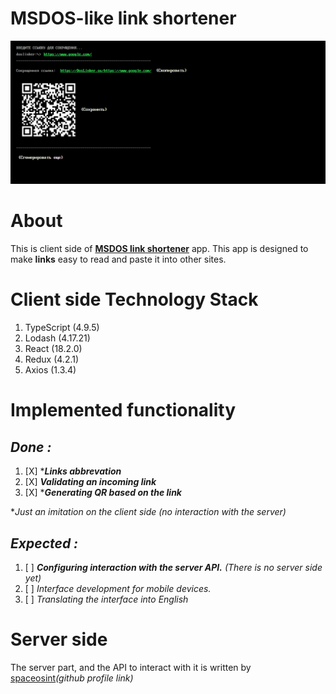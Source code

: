 # MSDOS-like link shortener

[![An example of how a web application works](./public/interface.png)](https://doslinker.vercel.app/linkshorter)

# About 
This is client side of [**MSDOS link shortener**](https://doslinker.vercel.app/linkshorter) app. This app is designed to make **links** easy to read and paste it into other sites.

# Client side Technology Stack 
1. TypeScript (4.9.5)
2. Lodash (4.17.21)
3. React (18.2.0)
4. Redux (4.2.1)
5. Axios (1.3.4)


# Implemented functionality
## ***Done :***
1. [X] ****Links abbrevation***
2. [X] ***Validating an incoming link***
3. [X] ****Generating QR based on the link***

**Just an imitation on the client side (no interaction with the server)*
## ***Expected :***
1. [ ] ***Configuring interaction with the server API.*** *(There is no server side yet)*
2. [ ] *Interface development for mobile devices.*
3. [ ] *Translating the interface into English*


# Server side
The server part, and the API to interact with it is written by [spaceosint](https://github.com/spaceosint)*(github profile link)*